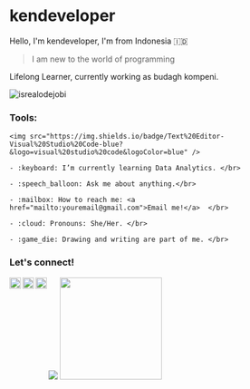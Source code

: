 # kendeveloper
Hello, I'm kendeveloper, I'm from Indonesia 🇮🇩

> I am new to the world of programming 

Lifelong Learner, currently working as budagh kompeni.

<p align="left"> <img src="https://komarev.com/ghpvc/?username=KenDeveloper12&label=Profile%20views&color=0e75b6&style=flat" alt="isrealodejobi" />

</p>



### <summary><strong>Tools:</strong></summary>

<p>

    <img src="https://img.shields.io/badge/Text%20Editor-Visual%20Studio%20Code-blue?&logo=visual%20studio%20code&logoColor=blue" />

</p>


<p>

    - :keyboard: I’m currently learning Data Analytics. </br>

    - :speech_balloon: Ask me about anything.</br>

    - :mailbox: How to reach me: <a href="mailto:youremail@gmail.com">Email me!</a>  </br>

    - :cloud: Pronouns: She/Her. </br>

    - :game_die: Drawing and writing are part of me. </br>

<p>

 

### <summary><strong>Let's connect!</strong></summary>

<a href="https://twitter.com/yours">

  <img align="left" alt="Goo's Twitter" width="20px" src="https://simpleicons.now.sh/twitter/495f7e" />

</a>

<a href="https://www.instagram.com/yours/">

  <img align="left" alt="Goo's Instagram" width="20px" src="https://simpleicons.now.sh/instagram/495f7e" />

</a>

<a href="https://yours.com/">

  <img align="left" alt="Goo's Blog" width="20px" src="https://simpleicons.now.sh/blogger/495f7e" />

</a>

<img src="https://github-readme-stats.vercel.app/api?username=KenDeveloper12&hide=contribs,prs&show_icons=true&hide_border=true&title_color=000" />

<img src="https://github-readme-stats.vercel.app/api/top-langs/?username=KenDeveloper12&layout=compact" height=180 />
